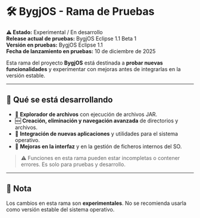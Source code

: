 # 🛠 BygjOS - Rama de Pruebas

**⚠️ Estado:** Experimental / En desarrollo  
**Release actual de pruebas:** BygjOS Eclipse 1.1 Beta 1  
**Versión en pruebas:** BygjOS Eclipse 1.1  
**Fecha de lanzamiento en pruebas:** 10 de diciembre de 2025

Esta rama del proyecto **BygjOS** está destinada a **probar nuevas funcionalidades** y experimentar con mejoras antes de integrarlas en la versión estable.

---

## 🚀 Qué se está desarrollando

- 📂 **Explorador de archivos** con ejecución de archivos JAR.  
- 🆕 **Creación, eliminación y navegación avanzada** de directorios y archivos.  
- 🧩 **Integración de nuevas aplicaciones** y utilidades para el sistema operativo.  
- 🎨 **Mejoras en la interfaz** y en la gestión de ficheros internos del SO.  

> ⚠️ Funciones en esta rama pueden estar incompletas o contener errores. Es solo para pruebas y desarrollo.

---

## 📝 Nota

Los cambios en esta rama son **experimentales**. No se recomienda usarla como versión estable del sistema operativo.  
